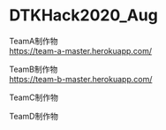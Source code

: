 # DTKHack2020_Aug

TeamA制作物<br>
https://team-a-master.herokuapp.com/

TeamB制作物<br>
https://team-b-master.herokuapp.com/

TeamC制作物<br>

TeamD制作物<br>
